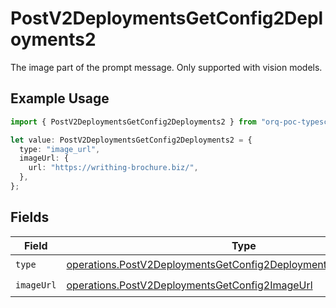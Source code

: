 # PostV2DeploymentsGetConfig2Deployments2

The image part of the prompt message. Only supported with vision models.

## Example Usage

```typescript
import { PostV2DeploymentsGetConfig2Deployments2 } from "orq-poc-typescript/models/operations";

let value: PostV2DeploymentsGetConfig2Deployments2 = {
  type: "image_url",
  imageUrl: {
    url: "https://writhing-brochure.biz/",
  },
};
```

## Fields

| Field                                                                                                                                                | Type                                                                                                                                                 | Required                                                                                                                                             | Description                                                                                                                                          |
| ---------------------------------------------------------------------------------------------------------------------------------------------------- | ---------------------------------------------------------------------------------------------------------------------------------------------------- | ---------------------------------------------------------------------------------------------------------------------------------------------------- | ---------------------------------------------------------------------------------------------------------------------------------------------------- |
| `type`                                                                                                                                               | [operations.PostV2DeploymentsGetConfig2DeploymentsResponse200Type](../../models/operations/postv2deploymentsgetconfig2deploymentsresponse200type.md) | :heavy_check_mark:                                                                                                                                   | N/A                                                                                                                                                  |
| `imageUrl`                                                                                                                                           | [operations.PostV2DeploymentsGetConfig2ImageUrl](../../models/operations/postv2deploymentsgetconfig2imageurl.md)                                     | :heavy_check_mark:                                                                                                                                   | N/A                                                                                                                                                  |